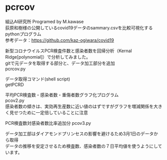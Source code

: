 # pcrcov
組込AI研究所 Programed by M.kawase  
荻原和樹様の公開しているcovid19データのsammary.csvを比較可視化するpythonプログラム  
参考データ：https://github.com/kaz-ogiwara/covid19  
  
新型コロナウイルスPCR検査件数と感染者数を回帰分析（Kernal Ridge[polynomial]）で分析してみました。  
gitで元データを取得する部分と、データ加工部分を追加  
pcrcov.py  
  
データ取得コマンド(shell script)  
getPCRD  
  
平均PCR検査数・感染者数・重傷者数グラフ化プログラム  
pcov2.py  
感染者数の傾きは、実効再生産数に近い値のはずですがグラフを増減関係を大きく見せつために一定倍していることに注意

PCR検査数対感染者数比率追加分
pcov3.py

データ加工部はダイアモンドプリンセスの影響を避けるため3月1日のデータから取得   
データの推移を安定させるため検査数、感染者数の７日平均値を使うようにしています。   

